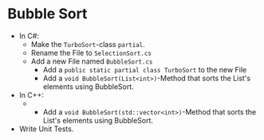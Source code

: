 # Bubble Sort
- In C#:
  - Make the `TurboSort`-class `partial`.
  - Rename the File to `SelectionSort.cs`
  - Add a new File named `BubbleSort.cs`
    - Add a `public static partial class TurboSort` to the new File
    - Add a `void BubbleSort(List<int>)`-Method that sorts the List's elements using BubbleSort.
- In C++:
  - - Add a `void BubbleSort(std::vector<int>)`-Method that sorts the List's elements using BubbleSort.
- Write Unit Tests.
